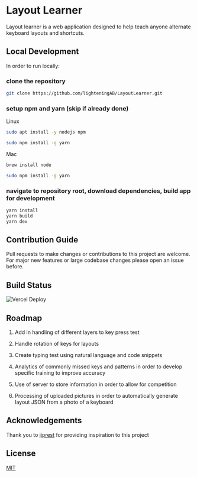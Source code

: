 # Layout Learner

Layout learner is a web application designed to help teach anyone alternate keyboard layouts and shortcuts.

## Local Development

In order to run locally:

### clone the repository

```bash
git clone https://github.com/lighteningAB/LayoutLearner.git
```

### setup npm and yarn (skip if already done)

Linux

```bash
sudo apt install -y nodejs npm

sudo npm install -g yarn
```

Mac

```bash
brew install node

sudo npm install -g yarn
```

### navigate to repository root, download dependencies, build app for development

```bash
yarn install
yarn build
yarn dev
```

## Contribution Guide

Pull requests to make changes or contributions to this project are welcome. For major new features or large codebase changes please open an issue before.

## Build Status

![Vercel Deploy](https://deploy-badge.vercel.app/vercel/Layout-Learner)

## Roadmap

1. Add in handling of different layers to key press test

2. Handle rotation of keys for layouts

3. Create typing test using natural language and code snippets

4. Analytics of commonly missed keys and patterns in order to develop specific training to improve accuracy

5. Use of server to store information in order to allow for competition

6. Processing of uploaded pictures in order to automatically generate layout JSON from a photo of a keyboard

## Acknowledgements

Thank you to [ijprest](https://github.com/ijprest/keyboard-layout-editor) for providing inspiration to this project

## License

[MIT](https://choosealicense.com/licenses/mit/)
